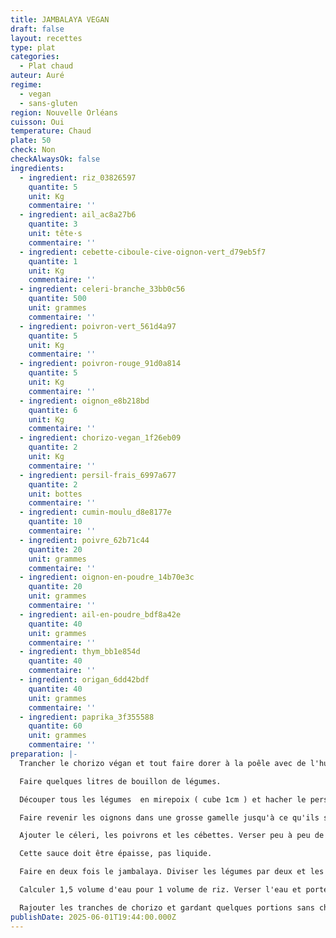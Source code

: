 ```yaml
---
title: JAMBALAYA VEGAN
draft: false
layout: recettes
type: plat
categories:
  - Plat chaud
auteur: Auré
regime:
  - vegan
  - sans-gluten
region: Nouvelle Orléans
cuisson: Oui
temperature: Chaud
plate: 50
check: Non
checkAlwaysOk: false
ingredients:
  - ingredient: riz_03826597
    quantite: 5
    unit: Kg
    commentaire: ''
  - ingredient: ail_ac8a27b6
    quantite: 3
    unit: tête·s
    commentaire: ''
  - ingredient: cebette-ciboule-cive-oignon-vert_d79eb5f7
    quantite: 1
    unit: Kg
    commentaire: ''
  - ingredient: celeri-branche_33bb0c56
    quantite: 500
    unit: grammes
    commentaire: ''
  - ingredient: poivron-vert_561d4a97
    quantite: 5
    unit: Kg
    commentaire: ''
  - ingredient: poivron-rouge_91d0a814
    quantite: 5
    unit: Kg
    commentaire: ''
  - ingredient: oignon_e8b218bd
    quantite: 6
    unit: Kg
    commentaire: ''
  - ingredient: chorizo-vegan_1f26eb09
    quantite: 2
    unit: Kg
    commentaire: ''
  - ingredient: persil-frais_6997a677
    quantite: 2
    unit: bottes
    commentaire: ''
  - ingredient: cumin-moulu_d8e8177e
    quantite: 10
    commentaire: ''
  - ingredient: poivre_62b71c44
    quantite: 20
    unit: grammes
    commentaire: ''
  - ingredient: oignon-en-poudre_14b70e3c
    quantite: 20
    unit: grammes
    commentaire: ''
  - ingredient: ail-en-poudre_bdf8a42e
    quantite: 40
    unit: grammes
    commentaire: ''
  - ingredient: thym_bb1e854d
    quantite: 40
    commentaire: ''
  - ingredient: origan_6dd42bdf
    quantite: 40
    unit: grammes
    commentaire: ''
  - ingredient: paprika_3f355588
    quantite: 60
    unit: grammes
    commentaire: ''
preparation: |-
  Trancher le chorizo végan et tout faire dorer à la poêle avec de l'huile.

  Faire quelques litres de bouillon de légumes.

  Découper tous les légumes  en mirepoix ( cube 1cm ) et hacher le persil.

  Faire revenir les oignons dans une grosse gamelle jusqu'à ce qu'ils soient bruns foncés. Ajouter juste assez de bouillon de légumes pour qu'ils fondent.

  Ajouter le céleri, les poivrons et les cébettes. Verser peu à peu de bouillon. Une fois les légumes tendres, ajouter les assaisonnements petit à petit.

  Cette sauce doit être épaisse, pas liquide. 

  Faire en deux fois le jambalaya. Diviser les légumes par deux et les répartir dans deux gamelles différentes.

  Calculer 1,5 volume d'eau pour 1 volume de riz. Verser l'eau et porter à ébullition. Ajuster l'assaisonnement. Puis verser le riz et porter à ébullition. Réduire le feu et couvrir. Ne rien toucher pendant 10min. Refaire l'opération. Puis une troisième fois si le riz n'est pas parfait.

  Rajouter les tranches de chorizo et gardant quelques portions sans chorizo pour une version sans gluten.
publishDate: 2025-06-01T19:44:00.000Z
---
```

